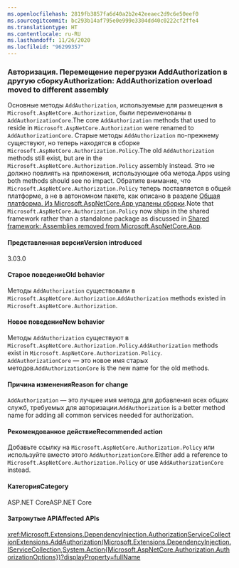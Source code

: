 ```yaml
---
ms.openlocfilehash: 2819fb3857fa6d40a2b2e42eeaec2d9c6e50eef0
ms.sourcegitcommit: bc293b14af795e0e999e3304dd40c0222cf2ffe4
ms.translationtype: HT
ms.contentlocale: ru-RU
ms.lasthandoff: 11/26/2020
ms.locfileid: "96299357"
---
```

### <a name="authorization-addauthorization-overload-moved-to-different-assembly"></a><span data-ttu-id="5d59d-101">Авторизация. Перемещение перегрузки AddAuthorization в другую сборку</span><span class="sxs-lookup"><span data-stu-id="5d59d-101">Authorization: AddAuthorization overload moved to different assembly</span></span>

<span data-ttu-id="5d59d-102">Основные методы `AddAuthorization`, используемые для размещения в `Microsoft.AspNetCore.Authorization`, были переименованы в `AddAuthorizationCore`.</span><span class="sxs-lookup"><span data-stu-id="5d59d-102">The core `AddAuthorization` methods that used to reside in `Microsoft.AspNetCore.Authorization` were renamed to `AddAuthorizationCore`.</span></span> <span data-ttu-id="5d59d-103">Старые методы `AddAuthorization` по-прежнему существуют, но теперь находятся в сборке `Microsoft.AspNetCore.Authorization.Policy`.</span><span class="sxs-lookup"><span data-stu-id="5d59d-103">The old `AddAuthorization` methods still exist, but are in the `Microsoft.AspNetCore.Authorization.Policy` assembly instead.</span></span> <span data-ttu-id="5d59d-104">Это не должно повлиять на приложения, использующие оба метода.</span><span class="sxs-lookup"><span data-stu-id="5d59d-104">Apps using both methods should see no impact.</span></span> <span data-ttu-id="5d59d-105">Обратите внимание, что `Microsoft.AspNetCore.Authorization.Policy` теперь поставляется в общей платформе, а не в автономном пакете, как описано в разделе [Общая платформа. Из Microsoft.AspNetCore.App удалены сборки](#shared-framework-assemblies-removed-from-microsoftaspnetcoreapp).</span><span class="sxs-lookup"><span data-stu-id="5d59d-105">Note that `Microsoft.AspNetCore.Authorization.Policy` now ships in the shared framework rather than a standalone package as discussed in [Shared framework: Assemblies removed from Microsoft.AspNetCore.App](#shared-framework-assemblies-removed-from-microsoftaspnetcoreapp).</span></span>

#### <a name="version-introduced"></a><span data-ttu-id="5d59d-106">Представленная версия</span><span class="sxs-lookup"><span data-stu-id="5d59d-106">Version introduced</span></span>

<span data-ttu-id="5d59d-107">3.0</span><span class="sxs-lookup"><span data-stu-id="5d59d-107">3.0</span></span>

#### <a name="old-behavior"></a><span data-ttu-id="5d59d-108">Старое поведение</span><span class="sxs-lookup"><span data-stu-id="5d59d-108">Old behavior</span></span>

<span data-ttu-id="5d59d-109">Методы `AddAuthorization` существовали в `Microsoft.AspNetCore.Authorization`.</span><span class="sxs-lookup"><span data-stu-id="5d59d-109">`AddAuthorization` methods existed in `Microsoft.AspNetCore.Authorization`.</span></span>

#### <a name="new-behavior"></a><span data-ttu-id="5d59d-110">Новое поведение</span><span class="sxs-lookup"><span data-stu-id="5d59d-110">New behavior</span></span>

<span data-ttu-id="5d59d-111">Методы `AddAuthorization` существуют в `Microsoft.AspNetCore.Authorization.Policy`.</span><span class="sxs-lookup"><span data-stu-id="5d59d-111">`AddAuthorization` methods exist in `Microsoft.AspNetCore.Authorization.Policy`.</span></span> <span data-ttu-id="5d59d-112">`AddAuthorizationCore` — это новое имя старых методов.</span><span class="sxs-lookup"><span data-stu-id="5d59d-112">`AddAuthorizationCore` is the new name for the old methods.</span></span>

#### <a name="reason-for-change"></a><span data-ttu-id="5d59d-113">Причина изменения</span><span class="sxs-lookup"><span data-stu-id="5d59d-113">Reason for change</span></span>

<span data-ttu-id="5d59d-114">`AddAuthorization` — это лучшее имя метода для добавления всех общих служб, требуемых для авторизации.</span><span class="sxs-lookup"><span data-stu-id="5d59d-114">`AddAuthorization` is a better method name for adding all common services needed for authorization.</span></span>

#### <a name="recommended-action"></a><span data-ttu-id="5d59d-115">Рекомендованное действие</span><span class="sxs-lookup"><span data-stu-id="5d59d-115">Recommended action</span></span>

<span data-ttu-id="5d59d-116">Добавьте ссылку на `Microsoft.AspNetCore.Authorization.Policy` или используйте вместо этого `AddAuthorizationCore`.</span><span class="sxs-lookup"><span data-stu-id="5d59d-116">Either add a reference to `Microsoft.AspNetCore.Authorization.Policy` or use `AddAuthorizationCore` instead.</span></span>

#### <a name="category"></a><span data-ttu-id="5d59d-117">Категория</span><span class="sxs-lookup"><span data-stu-id="5d59d-117">Category</span></span>

<span data-ttu-id="5d59d-118">ASP.NET Core</span><span class="sxs-lookup"><span data-stu-id="5d59d-118">ASP.NET Core</span></span>

#### <a name="affected-apis"></a><span data-ttu-id="5d59d-119">Затронутые API</span><span class="sxs-lookup"><span data-stu-id="5d59d-119">Affected APIs</span></span>

<xref:Microsoft.Extensions.DependencyInjection.AuthorizationServiceCollectionExtensions.AddAuthorization(Microsoft.Extensions.DependencyInjection.IServiceCollection,System.Action{Microsoft.AspNetCore.Authorization.AuthorizationOptions})?displayProperty=fullName>

<!--

#### Affected APIs

`M:Microsoft.Extensions.DependencyInjection.AuthorizationServiceCollectionExtensions.AddAuthorization(Microsoft.Extensions.DependencyInjection.IServiceCollection,System.Action{Microsoft.AspNetCore.Authorization.AuthorizationOptions})`

-->
